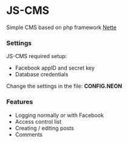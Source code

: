 JS-CMS
======

Simple CMS based on php framework [Nette](http://nette.org/)

### Settings
JS-CMS required setup:
* Facebook appID and secret key
* Database credentials

Change the settings in the file: **CONFIG.NEON**

### Features
* Logging normally or with Facebook
* Access control list
* Creating / editing posts
* Comments